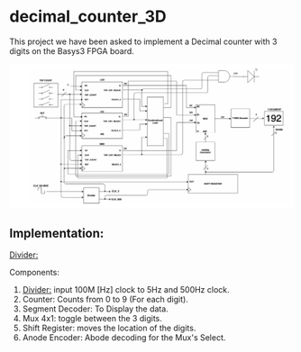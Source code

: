 # decimal_counter_3D

This project we have been asked to implement a Decimal counter with 3 digits on the Basys3 FPGA board.

![Decimal Counter 3D Schematic](Images/Decimal_Counter_3D_Schematic.png)

## Implementation:
[Divider:](new/Anode_encoder.vhd)

Components:
1. [Divider:](new/Anode_encoder.vhd) input 100M [Hz] clock to 5Hz and 500Hz clock. 
2. Counter: Counts from 0 to 9 (For each digit).
3. Segment Decoder: To Display the data.
4. Mux 4x1: toggle between the 3 digits.
5. Shift Register: moves the location of the digits.
6. Anode Encoder: Abode decoding for the Mux's Select.
